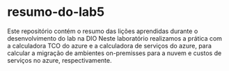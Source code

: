 # resumo-do-lab5
Este repositório contém o resumo das lições aprendidas durante o desenvolvimento do lab na DIO
Neste laboratório realizamos a prática com a calculadora TCO do azure e a calculadora de serviços do azure, para calcular a migração de ambientes on-premisses para a nuvem e custos de serviços no azure, respectivamente.
